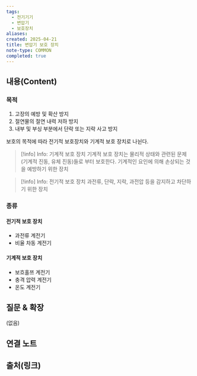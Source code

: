 ```yaml
---
tags:
  - 전기기기
  - 변압기
  - 보호장치
aliases: 
created: 2025-04-21
title: 변압기 보호 장치
note-type: COMMON
completed: true
---
```


## 내용(Content)

### 목적

1. 고장의 예방 및 확산 방지
2. 절연물의 절연 내력 저하 방지
3. 내부 및 부싱 부분에서 단락 또는 지락 사고 방지

보호의 목적에 따라 전기적 보호장치와 기계적 보호 장치로 나뉜다.

>[!info] Info: 기계적 보호 장치
>기계적 보호 장치는 물리적 상태와 관련된 문제(기계적 진동, 유체 진동)들로 부터 보호한다. 기계적인 요인에 의해 손상되는 것을 예방하기 위한 장치

>[!info] Info: 전기적 보호 장치
>과전류, 단락, 지락, 과전압 등을 감지하고 차단하기 위한 장치
>

### 종류

#### 전기적 보호 장치

- 과전류 계전기
- 비율 차동 계전기

#### 기계적 보호 장치

- 보흐홀쯔 계전기
- 충격 압력 계전기
- 온도 계전기

## 질문 & 확장

(없음)

## 연결 노트

## 출처(링크)

